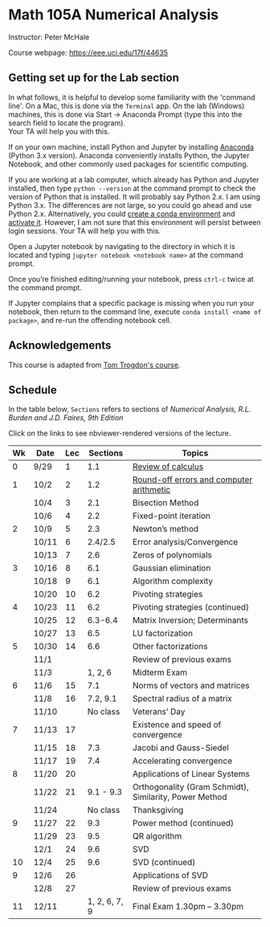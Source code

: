 # Math 105A Numerical Analysis 

Instructor: Peter McHale 

Course webpage: https://eee.uci.edu/17f/44635

## Getting set up for the Lab section

In what follows, it is helpful to develop some familiarity with the 'command line'. 
On a Mac, this is done via the `Terminal` app. On the lab (Windows) machines,
this is done via Start -> Anaconda Prompt (type this into the search field to locate the program).      
Your TA will help you with this. 

If on your own machine, install Python and Jupyter by installing 
[Anaconda](https://www.continuum.io/downloads) (Python 3.x version).
 Anaconda conveniently installs Python, the Jupyter Notebook, and other commonly used packages for scientific computing.

If you are working at a lab computer, which already has Python and Jupyter installed, then 
type `python --version` at the command prompt to 
check the version of Python that is installed. It will probably say Python 2.x. I am using Python 3.x. 
The differences are not large, so you could go ahead and use Python 2.x. 
Alternatively, you could 
[create a conda environment](https://conda.io/docs/user-guide/tasks/manage-environments.html#creating-an-environment-with-commands) and [activate it](https://conda.io/docs/user-guide/tasks/manage-environments.html#activating-an-environment).
However, I am not sure that this environment will persist between login sessions. 
Your TA will help you with this. 

Open a Jupyter notebook by navigating to the directory in which it is located 
and typing `jupyter notebook <notebook name>` at the 
command prompt. 

Once you’re finished editing/running your notebook, press `ctrl-c`
twice at the command prompt.

If Jupyter complains that a specific package is missing when you 
run your notebook, then return to the command line, execute 
`conda install <name of package>`, and re-run the offending notebook cell. 

## Acknowledgements 

This course is adapted from [Tom Trogdon's course](https://www.math.uci.edu/~ttrogdon/105A/html/MATH105A.html).

## Schedule
In the table below, `Sections` refers to sections of *Numerical Analysis, R.L. Burden and J.D. Faires, 9th Edition*

Click on the links to see nbviewer-rendered versions of the lecture. 

|Wk|Date|Lec|Sections|Topics
|---|---|---|---|---
|0|9/29|1|1.1|[Review of calculus](http://nbviewer.jupyter.org/github/petermchale/math105A/blob/master/lectures/Lecture1.ipynb)
|1|10/2|2|1.2|[Round-off errors and computer arithmetic](http://nbviewer.jupyter.org/github/petermchale/math105A/blob/master/lectures/Lecture2.ipynb)
||10/4|3|2.1|Bisection Method
||10/6|4|2.2|Fixed-point iteration
|2|10/9|5|2.3|Newton’s method
||10/11|6|2.4/2.5|Error analysis/Convergence
||10/13|7|2.6|Zeros of polynomials
|3|10/16|8|6.1|Gaussian elimination
||10/18|9|6.1|Algorithm complexity
||10/20|10|6.2|Pivoting strategies
|4|10/23|11|6.2|Pivoting strategies (continued)
||10/25|12|6.3-6.4|Matrix Inversion; Determinants
||10/27|13|6.5|LU factorization
|5|10/30|14|6.6|Other factorizations
||11/1|||Review of previous exams
||11/3||1, 2, 6|Midterm Exam
|6|11/6|15|7.1|Norms of vectors and matrices
||11/8|16|7.2, 9.1|Spectral radius of a matrix
||11/10||No class|Veterans’ Day
|7|11/13|17||Existence and speed of convergence
||11/15|18|7.3|Jacobi and Gauss-Siedel
||11/17|19|7.4|Accelerating convergence
|8|11/20|20||Applications of Linear Systems
||11/22|21|9.1 - 9.3|Orthogonality (Gram Schmidt), Similarity, Power Method
||11/24||No class|Thanksgiving
|9|11/27|22|9.3|Power method (continued)
||11/29|23|9.5|QR algorithm
||12/1|24|9.6|SVD
|10|12/4|25|9.6|SVD (continued)
|9|12/6|26||Applications of SVD
||12/8|27||Review of previous exams
|11|12/11||1, 2, 6, 7, 9|Final Exam 1.30pm – 3.30pm

